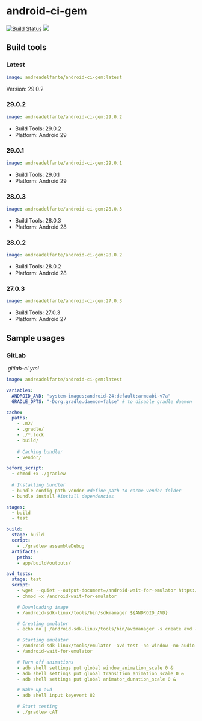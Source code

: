 # android-ci-gem

[![Build Status](https://travis-ci.org/andreadelfante/android-ci-gem.svg?branch=master)](https://travis-ci.org/andreadelfante/android-ci-gem)
[![](https://images.microbadger.com/badges/image/andreadelfante/android-ci-gem.svg)](https://microbadger.com/images/andreadelfante/android-ci-gem "Get your own image badge on microbadger.com")

## Build tools
### Latest
```yml
image: andreadelfante/android-ci-gem:latest
```
Version: 29.0.2

### 29.0.2
```yml
image: andreadelfante/android-ci-gem:29.0.2
```
- Build Tools: 29.0.2
- Platform: Android 29

### 29.0.1
```yml
image: andreadelfante/android-ci-gem:29.0.1
```
- Build Tools: 29.0.1
- Platform: Android 29

### 28.0.3
```yml
image: andreadelfante/android-ci-gem:28.0.3
```
- Build Tools: 28.0.3
- Platform: Android 28

### 28.0.2
```yml
image: andreadelfante/android-ci-gem:28.0.2
```
- Build Tools: 28.0.2
- Platform: Android 28

### 27.0.3
```yml
image: andreadelfante/android-ci-gem:27.0.3
```
- Build Tools: 27.0.3
- Platform: Android 27

## Sample usages
### GitLab
*.gitlab-ci.yml*

```yml
image: andreadelfante/android-ci-gem:latest

variables:
  ANDROID_AVD: "system-images;android-24;default;armeabi-v7a"
  GRADLE_OPTS: "-Dorg.gradle.daemon=false" # to disable gradle daemon

cache:
  paths:
    - .m2/
    - .gradle/
    - ./*.lock
    - build/
    
    # Caching bundler
    - vendor/

before_script:
  - chmod +x ./gradlew
  
  # Installing bundler
  - bundle config path vendor #define path to cache vendor folder
  - bundle install #install dependencies

stages:
  - build
  - test

build:
  stage: build
  script:
    - ./gradlew assembleDebug
  artifacts:
    paths:
    - app/build/outputs/

avd_tests:
  stage: test
  script:
    - wget --quiet --output-document=/android-wait-for-emulator https://raw.githubusercontent.com/travis-ci/travis-cookbooks/0f497eb71291b52a703143c5cd63a217c8766dc9/community-cookbooks/android-sdk/files/default/android-wait-for-emulator
    - chmod +x /android-wait-for-emulator

    # Downloading image
    - /android-sdk-linux/tools/bin/sdkmanager ${ANDROID_AVD}

    # Creating emulator
    - echo no | /android-sdk-linux/tools/bin/avdmanager -s create avd -n test -k ${ANDROID_AVD}

    # Starting emulator
    - /android-sdk-linux/tools/emulator -avd test -no-window -no-audio -wipe-data &
    - /android-wait-for-emulator

    # Turn off animations
    - adb shell settings put global window_animation_scale 0 &
    - adb shell settings put global transition_animation_scale 0 &
    - adb shell settings put global animator_duration_scale 0 &

    # Wake up avd
    - adb shell input keyevent 82

    # Start testing
    - ./gradlew cAT
```
